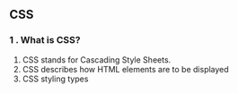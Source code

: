 ## CSS

### 1 .	What is CSS?
  1. CSS stands for Cascading Style Sheets.
  2. CSS describes how HTML elements are to be displayed
  3. CSS styling types